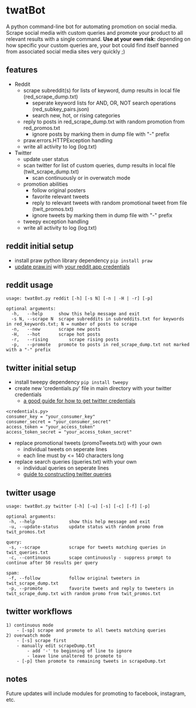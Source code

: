 # twatBot
A python command-line bot for automating promotion on social media. Scrape social media with custom queries and promote your product to all relevant results with a single command. <b>Use at your own risk:</b> depending on how specific your custom queries are, your bot could find itself banned from associated social media sites very quickly ;)

## features
- Reddit
	- scrape subreddit(s) for lists of keyword, dump results in local file (red_scrape_dump.txt)
		- seperate keyword lists for AND, OR, NOT search operations (red_subkey_pairs.json)
		- search new, hot, or rising categories
	- reply to posts in red_scrape_dump.txt with random promotion from red_promos.txt
		- ignore posts by marking them in dump file with "-" prefix
	- praw.errors.HTTPException handling
	- write all activity to log (log.txt)
- Twitter
	- update user status
	- scan twitter for list of custom queries, dump results in local file (twit_scrape_dump.txt)
		- scan continuously or in overwatch mode
	- promotion abilities
		- follow original posters
		- favorite relevant tweets
		- reply to relevant tweets with random promotional tweet from file (twit_promos.txt)
		- ignore tweets by marking them in dump file with "-" prefix
	- tweepy exception handling
	- write all activity to log (log.txt)
 
## reddit initial setup
- install praw python library dependency `pip install praw`
- <a href="https://praw.readthedocs.io/en/v4.0.0/getting_started/configuration/prawini.html">update praw.ini</a> with <a href="http://pythonforengineers.com/build-a-reddit-bot-part-1/">your reddit app credentials</a>

## reddit usage
```
usage: twatBot.py reddit [-h] [-s N] [-n | -H | -r] [-p]

optional arguments:
  -h,	--help		show this help message and exit
  -s N,	--scrape N	scrape subreddits in subreddits.txt for keywords in red_keywords.txt; N = number of posts to scrape
  -n,	--new		scrape new posts
  -H,	--hot		scrape hot posts
  -r,	--rising		scrape rising posts
  -p,	--promote	promote to posts in red_scrape_dump.txt not marked with a "-" prefix
``` 

## twitter initial setup
- install tweepy dependency `pip install tweepy`
- create new 'credentials.py' file in main directory with your twitter credentials
	- <a href="https://www.digitalocean.com/community/tutorials/how-to-create-a-twitterbot-with-python-3-and-the-tweepy-library">a good guide for how to get twitter credentials</a>


```
<credentials.py>
consumer_key = "your_consumer_key"
consumer_secret = "your_consumer_secret"
access_token = "your_access_token"
access_token_secret = "your_access_token_secret"
```

- replace promotional tweets (promoTweets.txt) with your own
	- individual tweets on seperate lines
	- each line must by <= 140 characters long
- replace search queries (queries.txt) with your own
	- individual queries on seperate lines
	- <a href="https://dev.twitter.com/rest/public/search">guide to constructing twitter queries</a>

## twitter usage
```
usage: twatBot.py twitter [-h] [-u] [-s] [-c] [-f] [-p]

optional arguments:
 -h, --help				show this help message and exit
 -u, --update-status	update status with random promo from twit_promos.txt

query:
 -s, --scrape			scrape for tweets matching queries in twit_queries.txt
 -c, --continuous		scape continuously - suppress prompt to continue after 50 results per query

spam:
 -f, --follow			follow original tweeters in twit_scrape_dump.txt
 -p, --promote			favorite tweets and reply to tweeters in twit_scrape_dump.txt with random promo from twit_promos.txt
```

## twitter workflows
    1) continuous mode
		- [-sp] scrape and promote to all tweets matching queries
    2) overwatch mode
		- [-s] scrape first
		- manually edit scrapeDump.txt
			- add '-' to beginning of line to ignore
			- leave line unaltered to promote to
		- [-p] then promote to remaining tweets in scrapeDump.txt

## notes
Future updates will include modules for promoting to facebook, instagram, etc.